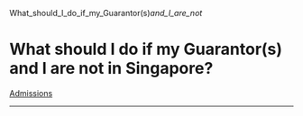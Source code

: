 What_should_I_do_if_my_Guarantor(s)_and_I_are_not_



What should I do if my Guarantor(s) and I are not in Singapore?
===============================================================

[Admissions](https://www.sutd.edu.sg/tag/admissions/)

---

